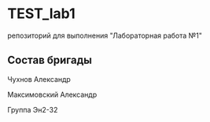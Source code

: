 # TEST_lab1
репозиторий для выполнения "Лабораторная работа №1"

## Состав бригады
Чухнов Александр

Максимовский Александр

Группа Эн2-32
